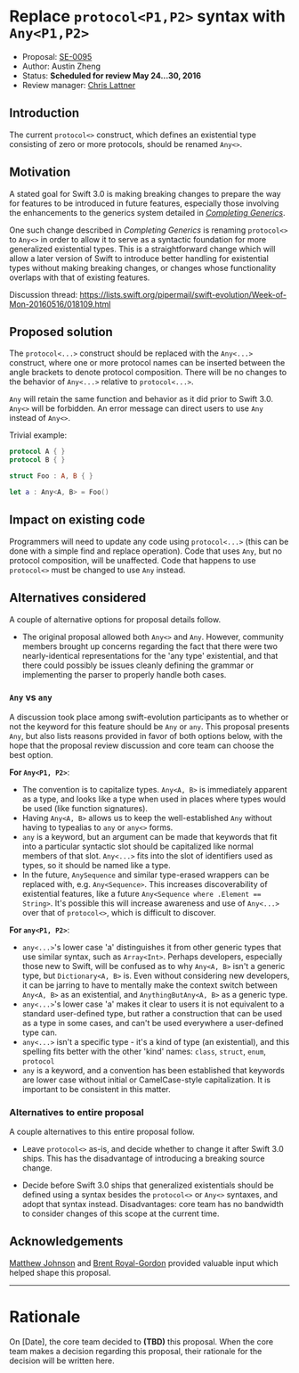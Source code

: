 # Replace `protocol<P1,P2>` syntax with `Any<P1,P2>`

* Proposal: [SE-0095](0095-any-as-existential.md)
* Author: Austin Zheng
* Status: **Scheduled for review May 24...30, 2016**
* Review manager: [Chris Lattner](http://github.com/lattner)

## Introduction

The current `protocol<>` construct, which defines an existential type consisting of zero or more protocols, should be renamed `Any<>`.

## Motivation

A stated goal for Swift 3.0 is making breaking changes to prepare the way for features to be introduced in future features, especially those involving the enhancements to the generics system detailed in [*Completing Generics*](https://github.com/apple/swift/blob/master/docs/GenericsManifesto.md).

One such change described in *Completing Generics* is renaming `protocol<>` to `Any<>` in order to allow it to serve as a syntactic foundation for more generalized existential types. This is a straightforward change which will allow a later version of Swift to introduce better handling for existential types without making breaking changes, or changes whose functionality overlaps with that of existing features.

Discussion thread: https://lists.swift.org/pipermail/swift-evolution/Week-of-Mon-20160516/018109.html

## Proposed solution

The `protocol<...>` construct should be replaced with the `Any<...>` construct, where one or more protocol names can be inserted between the angle brackets to denote protocol composition. There will be no changes to the behavior of `Any<...>` relative to `protocol<...>`.

`Any` will retain the same function and behavior as it did prior to Swift 3.0. `Any<>` will be forbidden. An error message can direct users to use `Any` instead of `Any<>`.

Trivial example:

```swift
protocol A { }
protocol B { }

struct Foo : A, B { }

let a : Any<A, B> = Foo()
```

## Impact on existing code

Programmers will need to update any code using `protocol<...>` (this can be done with a simple find and replace operation). Code that uses `Any`, but no protocol composition, will be unaffected. Code that happens to use `protocol<>` must be changed to use `Any` instead.

## Alternatives considered

A couple of alternative options for proposal details follow.

* The original proposal allowed both `Any<>` and `Any`. However, community members brought up concerns regarding the fact that there were two nearly-identical representations for the 'any type' existential, and that there could possibly be issues cleanly defining the grammar or implementing the parser to properly handle both cases.

### `Any` vs `any`

A discussion took place among swift-evolution participants as to whether or not the keyword for this feature should be `Any` or `any`. This proposal presents `Any`, but also lists reasons provided in favor of both options below, with the hope that the proposal review discussion and core team can choose the best option.

**For `Any<P1, P2>`**:

* The convention is to capitalize types. `Any<A, B>` is immediately apparent as a type, and looks like a type when used in places where types would be used (like function signatures).
* Having `Any<A, B>` allows us to keep the well-established `Any` without having to typealias to `any` or `any<>` forms.
* `any` is a keyword, but an argument can be made that keywords that fit into a particular syntactic slot should be capitalized like normal members of that slot. `Any<...>` fits into the slot of identifiers used as types, so it should be named like a type.
* In the future, `AnySequence` and similar type-erased wrappers can be replaced with, e.g. `Any<Sequence>`. This increases discoverability of existential features, like a future `Any<Sequence where .Element == String>`. It's possible this will increase awareness and use of `Any<...>` over that of `protocol<>`, which is difficult to discover.

**For `any<P1, P2>`**:

* `any<...>`'s lower case 'a' distinguishes it from other generic types that use similar syntax, such as `Array<Int>`. Perhaps developers, especially those new to Swift, will be confused as to why `Any<A, B>` isn't a generic type, but `Dictionary<A, B>` is. Even without considering new developers, it can be jarring to have to mentally make the context switch between `Any<A, B>` as an existential, and `AnythingButAny<A, B>` as a generic type.
* `any<...>`'s lower case 'a' makes it clear to users it is not equivalent to a standard user-defined type, but rather a construction that can be used as a type in some cases, and can't be used everywhere a user-defined type can.
* `any<...>` isn't a specific type - it's a kind of type (an existential), and this spelling fits better with the other 'kind' names: `class`, `struct`, `enum`, `protocol`
* `any` is a keyword, and a convention has been established that keywords are lower case without initial or CamelCase-style capitalization. It is important to be consistent in this matter.

### Alternatives to entire proposal

A couple alternatives to this entire proposal follow.

* Leave `protocol<>` as-is, and decide whether to change it after Swift 3.0 ships. This has the disadvantage of introducing a breaking source change.

* Decide before Swift 3.0 ships that generalized existentials should be defined using a syntax besides the `protocol<>` or `Any<>` syntaxes, and adopt that syntax instead. Disadvantages: core team has no bandwidth to consider changes of this scope at the current time.

## Acknowledgements

[Matthew Johnson](https://github.com/anandabits) and [Brent Royal-Gordon](https://github.com/brentdax) provided valuable input which helped shape this proposal.

-------------------------------------------------------------------------------

# Rationale

On [Date], the core team decided to **(TBD)** this proposal.
When the core team makes a decision regarding this proposal,
their rationale for the decision will be written here.
